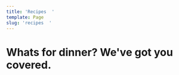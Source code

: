 ```yaml
---
title: 'Recipes  '
template: Page
slug: 'recipes  '
---
```

# Whats for dinner? We've got you covered.
